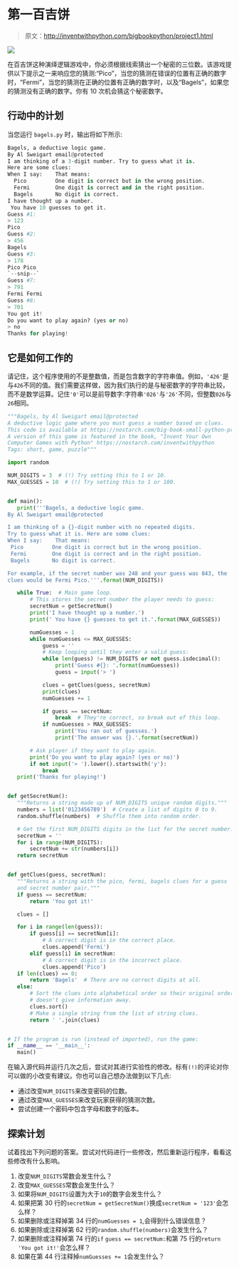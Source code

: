 # 第一百吉饼

> 原文：<http://inventwithpython.com/bigbookpython/project1.html>

![](img/9d995d63aaead72cad01120081eb8f75.png)

在百吉饼这种演绎逻辑游戏中，你必须根据线索猜出一个秘密的三位数。该游戏提供以下提示之一来响应您的猜测:“Pico”，当您的猜测在错误的位置有正确的数字时，“Fermi”，当您的猜测在正确的位置有正确的数字时，以及“Bagels”，如果您的猜测没有正确的数字。你有 10 次机会猜这个秘密数字。

## 行动中的计划

当您运行 `bagels.py` 时，输出将如下所示:

```py
Bagels, a deductive logic game.
By Al Sweigart email@protected
I am thinking of a 3-digit number. Try to guess what it is.
Here are some clues:
When I say:    That means:
  Pico         One digit is correct but in the wrong position.
  Fermi        One digit is correct and in the right position.
  Bagels       No digit is correct.
I have thought up a number.
 You have 10 guesses to get it.
Guess #1:
> 123
Pico
Guess #2:
> 456
Bagels
Guess #3:
> 178
Pico Pico
`--snip--`
Guess #7:
> 791
Fermi Fermi
Guess #8:
> 701
You got it!
Do you want to play again? (yes or no)
> no
Thanks for playing!
```

## 它是如何工作的

请记住，这个程序使用的不是整数值，而是包含数字的字符串值。例如，`'426'`是与`426`不同的值。我们需要这样做，因为我们执行的是与秘密数字的字符串比较，而不是数学运算。记住`'0'`可以是前导数字:字符串`'026'`与`'26'`不同，但整数`026`与`26`相同。

```py
"""Bagels, by Al Sweigart email@protected
A deductive logic game where you must guess a number based on clues.
This code is available at https://nostarch.com/big-book-small-python-programming
A version of this game is featured in the book, "Invent Your Own
Computer Games with Python" https://nostarch.com/inventwithpython
Tags: short, game, puzzle"""

import random

NUM_DIGITS = 3  # (!) Try setting this to 1 or 10.
MAX_GUESSES = 10  # (!) Try setting this to 1 or 100.


def main():
   print('''Bagels, a deductive logic game.
By Al Sweigart email@protected

I am thinking of a {}-digit number with no repeated digits.
Try to guess what it is. Here are some clues:
When I say:    That means:
 Pico         One digit is correct but in the wrong position.
 Fermi        One digit is correct and in the right position.
 Bagels       No digit is correct.

For example, if the secret number was 248 and your guess was 843, the
clues would be Fermi Pico.'''.format(NUM_DIGITS))

   while True:  # Main game loop.
       # This stores the secret number the player needs to guess:
       secretNum = getSecretNum()
       print('I have thought up a number.')
       print(' You have {} guesses to get it.'.format(MAX_GUESSES))

       numGuesses = 1
       while numGuesses <= MAX_GUESSES:
           guess = ''
           # Keep looping until they enter a valid guess:
           while len(guess) != NUM_DIGITS or not guess.isdecimal():
               print('Guess #{}: '.format(numGuesses))
               guess = input('> ')

           clues = getClues(guess, secretNum)
           print(clues)
           numGuesses += 1

           if guess == secretNum:
               break  # They're correct, so break out of this loop.
           if numGuesses > MAX_GUESSES:
               print('You ran out of guesses.')
               print('The answer was {}.'.format(secretNum))

       # Ask player if they want to play again.
       print('Do you want to play again? (yes or no)')
       if not input('> ').lower().startswith('y'):
           break
   print('Thanks for playing!')


def getSecretNum():
   """Returns a string made up of NUM_DIGITS unique random digits."""
   numbers = list('0123456789')  # Create a list of digits 0 to 9.
   random.shuffle(numbers)  # Shuffle them into random order.

   # Get the first NUM_DIGITS digits in the list for the secret number:
   secretNum = ''
   for i in range(NUM_DIGITS):
       secretNum += str(numbers[i])
   return secretNum


def getClues(guess, secretNum):
   """Returns a string with the pico, fermi, bagels clues for a guess
   and secret number pair."""
   if guess == secretNum:
       return 'You got it!'

   clues = []

   for i in range(len(guess)):
       if guess[i] == secretNum[i]:
           # A correct digit is in the correct place.
           clues.append('Fermi')
       elif guess[i] in secretNum:
           # A correct digit is in the incorrect place.
           clues.append('Pico')
   if len(clues) == 0:
       return 'Bagels'  # There are no correct digits at all.
   else:
       # Sort the clues into alphabetical order so their original order
       # doesn't give information away.
       clues.sort()
       # Make a single string from the list of string clues.
       return ' '.join(clues)


# If the program is run (instead of imported), run the game:
if __name__ == '__main__':
   main() 
```

在输入源代码并运行几次之后，尝试对其进行实验性的修改。标有`(!)`的评论对你可以做的小改变有建议。你也可以自己想办法做到以下几点:

*   通过改变`NUM_DIGITS`来改变密码的位数。
*   通过改变`MAX_GUESSES`来改变玩家获得的猜测次数。
*   尝试创建一个密码中包含字母和数字的版本。

## 探索计划

试着找出下列问题的答案。尝试对代码进行一些修改，然后重新运行程序，看看这些修改有什么影响。

1.  改变`NUM_DIGITS`常数会发生什么？
2.  改变`MAX_GUESSES`常数会发生什么？
3.  如果将`NUM_DIGITS`设置为大于`10`的数字会发生什么？
4.  如果把第 30 行的`secretNum = getSecretNum()`换成`secretNum = '123'`会怎么样？
5.  如果删除或注释掉第 34 行的`numGuesses = 1`,会得到什么错误信息？
6.  如果删除或注释掉第 62 行的`random.shuffle(numbers)`会发生什么？
7.  如果删除或注释掉第 74 行的`if` `guess == secretNum:`和第 75 行的`return 'You got it!'`会怎么样？
8.  如果在第 44 行注释掉`numGuesses += 1`会发生什么？